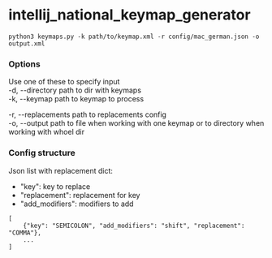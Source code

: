 # intellij_national_keymap_generator

```
python3 keymaps.py -k path/to/keymap.xml -r config/mac_german.json -o output.xml
```

### Options
Use one of these to specify input  
-d, --directory path to dir with keymaps  
-k, --keymap path to keymap to process 
 
-r, --replacements path to replacements config  
-o, --output path to file when working with one keymap or to directory when working with whoel dir

### Config structure
Json list with replacement dict:  
- "key": key to replace
- "replacement": replacement for key
- "add_modifiers": modifiers to add


```(json)
[
    {"key": "SEMICOLON", "add_modifiers": "shift", "replacement": "COMMA"},
    ...
]
```



